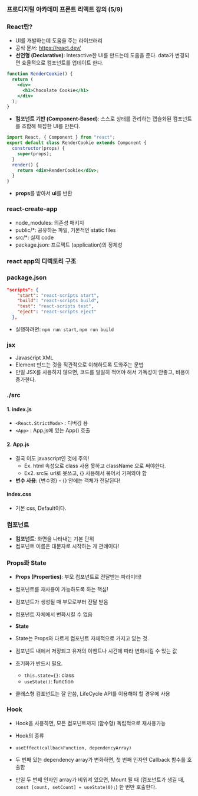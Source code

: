 ### 프로디지털 아카데미 프론트 리액트 강의 (5/9)

### React란?

- UI를 개발하는데 도움을 주는 라이브러리
- 공식 문서: <a href="https://react.dev/">https://react.dev/</a>
- **선언형 (Declarative)**: Interactive한 UI를 만드는데 도움을 준다. data가 변경되면 효율적으로 컴포넌트를 업데이트 한다.

```jsx
function RenderCookie() {
  return (
    <div>
      <h1>Chocolate Cookie</h1>
    </div>
  );
}
```

- **컴포넌트 기반 (Component-Based)**: 스스로 상태를 관리하는 캡슐화된 컴포넌트를 조합해 복잡한 UI를 만든다.

```jsx
import React, { Component } from "react";
export default class RenderCookie extends Component {
  constructor(props) {
    super(props);
  }
  render() {
    return <div>RenderCookie</div>;
  }
}
```

- **props**를 받아서 **ui**를 반환


### react-create-app
- node_modules: 의존성 패키지
- public/*: 공유하는 파일, 기본적인 static files
- src/*: 실제 code
- package.json: 프로젝트 (application)의 정체성

### react app의 디렉토리 구조
### package.json
```json
"scripts": {
    "start": "react-scripts start",
    "build": "react-scripts build",
    "test": "react-scripts test",
    "eject": "react-scripts eject"
  },
```
- 실행하려면: `npm run start`, `npm run build`

### jsx
- Javascript XML  
- Element 만드는 것을 직관적으로 이해하도록 도와주는 문법  
- 만일 JSX를 사용하지 않으면, 코드를 일일히 적어야 해서 가독성이 안좋고, 비용이 증가한다.  

### ./src  
#### 1. index.js  
- `<React.StrictMode>` : 디버깅 용  
- `<App>` : App.js에 있는 App() 호출  

#### 2. App.js
- 결국 이도 javascript인 것에 주의!
  - Ex. html 속성으로 class 사용 못하고 className 으로 써야한다.
  - Ex2. src도 url로 못쓰고, {} 사용해서 묶어서 가져와야 함
- **변수 사용**: {변수명} - {} 안에는 객체가 전달된다!

#### index.css  
- 기본 css, Default이다.  

### 컴포넌트
- **컴포넌트**: 화면을 나타내는 기본 단위
- 컴포넌트 이름은 대문자로 시작하는 게 관례이다!

### Props롸 State
- **Props (Properties)**: 부모 컴포넌트로 전달받는 파라미터!
- 컴포넌트를 재사용이 가능하도록 하는 핵심!
- 컴포넌트가 생성될 때 부모로부터 전달 받음
- 컴포넌트 자체에서 변화시킬 수 없음

- **State**
- State는 Props와 다르게 컴포넌트 자체적으로 가지고 있는 것.
- 컴포넌트 내에서 저장되고 유저의 이벤트나 시간에 따라 변화시킬 수 있는 값
- 초기화가 반드시 필요.
  - `this.state={}`: class
  - `useState()`: function
- 클래스형 컴포넌트는 잘 안씀, LifeCycle API를 이용해야 할 경우에 사용


### Hook
- Hook을 사용하면, 모든 컴포넌트까지 (함수형) 독립적으로 재사용가능
- Hook의 종류

- `useEffect(callbackFunction, dependencyArray)`
- 두 번째 있는 dependency array가 변화하면, 첫 번째 인자인 Callback 함수를 호출함
- 만일 두 번째 인자인 array가 비워져 있으면, Mount 될 때 (컴포넌트가 생길 때, `const [count, setCount] = useState(0);`) 한 번만 호출한다.
    
